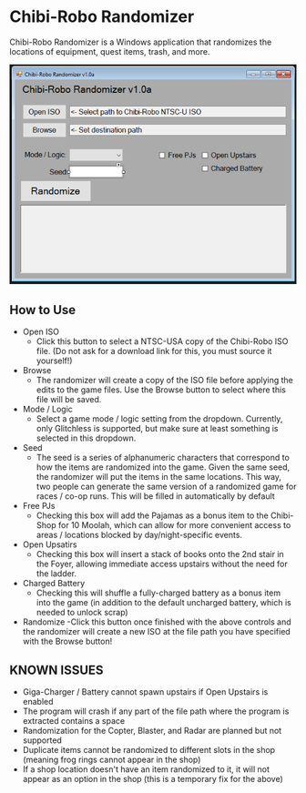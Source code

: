 # Chibi-Robo Randomizer

Chibi-Robo Randomizer is a Windows application that randomizes the locations of equipment, quest items, trash, and more.

![Screencap of Randomizer GUI](/Randomizer/interfaceIMG.PNG)

## How to Use

- Open ISO
  - Click this button to select a NTSC-USA copy of the Chibi-Robo ISO file. (Do not ask for a download link for this, you must source it yourself!)
- Browse
  - The randomizer will create a copy of the ISO file before applying the edits to the game files. Use the Browse button to select where this file will be saved.
- Mode / Logic
  - Select a game mode / logic setting from the dropdown. Currently, only Glitchless is supported, but make sure at least something is selected in this dropdown.
- Seed
  - The seed is a series of alphanumeric characters that correspond to how the items are randomized into the game. Given the same seed, the randomizer will put the items in the same locations. This way, two people can generate the same version of a randomized game for races / co-op runs. This will be filled in automatically by default
- Free PJs
  - Checking this box will add the Pajamas as a bonus item to the Chibi-Shop for 10 Moolah, which can allow for more convenient access to areas / locations blocked by day/night-specific events.
- Open Upsatirs
  - Checking this box will insert a stack of books onto the 2nd stair in the Foyer, allowing immediate access upstairs without the need for the ladder.
- Charged Battery
  - Checking this will shuffle a fully-charged battery as a bonus item into the game (in addition to the default uncharged battery, which is needed to unlock scrap)
- Randomize
  -Click this button once finished with the above controls and the randomizer will create a new ISO at the file path you have specified with the Browse button!
  
## KNOWN ISSUES

- Giga-Charger / Battery cannot spawn upstairs if Open Upstairs is enabled
- The program will crash if any part of the file path where the program is extracted contains a space
- Randomization for the Copter, Blaster, and Radar are planned but not supported
- Duplicate items cannot be randomized to different slots in the shop (meaning frog rings cannot appear in the shop)
- If a shop location doesn't have an item randomized to it, it will not appear as an option in the shop (this is a temporary fix for the above)
